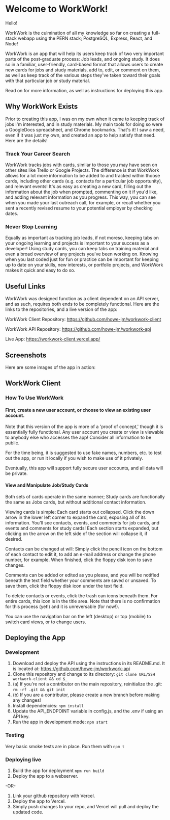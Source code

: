 # Welcome to WorkWork!

Hello!

WorkWork is the culmination of all my knowledge so far on creating a full-stack webapp using the PERN stack; PostgreSQL, Express, React, and Node!

WorkWork is an app that will help its users keep track of two very important parts of the post-graduate process: Job leads, and ongoing study. It does so in a familiar, user-friendly, card-based format that allows users to create new cards for jobs and study materials, add to, edit, or comment on them, as well as keep track of the various steps they've taken toward their goals with that particular job or study material.

Read on for more information, as well as instructions for deploying this app.

## Why WorkWork Exists

Prior to creating this app, I was on my own when it came to keeping track of jobs I'm interested, and in study materials. My main tools for doing so were a GoogleDocs spreadsheet, and Chrome bookmarks. That's it! I saw a need, even if it was just my own, and created an app to help satisfy that need. Here are the details!

### Track Your Career Search

WorkWork tracks jobs with cards, similar to those you may have seen on other sites like Trello or Google Projects. The difference is that WorkWork allows for a lot more information to be added to and tracked within thoose cards, including other cards (e.g. contacts for a particular job opportunity), and relevant events! It's as easy as creating a new card, filling out the information about the job when prompted, commenting on it if you'd like, and adding relevant information as you progress. This way, you can see when you made your last outreach call, for example, or recall whether you sent a recently revised resume to your potential employer by checking dates.

### Never Stop Learning

Equally as important as tracking job leads, if not moreso, keeping tabs on your ongoing learning and projects is important to your success as a developer! Using study cards, you can keep tabs on training material and even a broad overview of any projects you've been working on. Knowing when you last coded just for fun or practice can be important for keeping up to date on your skills, new interests, or portfolio projects, and WorkWork makes it quick and easy to do so.

## Useful Links

WorkWork was designed function as a client dependent on an API server, and as such, requires both ends to be completely functional. Here are the links to the repositories, and a live version of the app:

WorkWork Client Repository: https://github.com/howe-jm/workwork-client

WorkWork API Repository: https://github.com/howe-jm/workwork-api

Live App: https://workwork-client.vercel.app/

## Screenshots

Here are some images of the app in action:


## WorkWork Client

### How To Use WorkWork

#### First, create a new user account, or choose to view an existing user account.

Note that this version of the app is more of a 'proof of concept,' though it is essentially fully functional. Any user account you create or view is viewable to anybody else who accesses the app! Consider all information to be public.

For the time being, it is suggested to use fake names, numbers, etc. to test out the app, or run it locally if you wish to make use of it privately.

Eventually, this app will support fully secure user accounts, and all data will be private.

#### View and Manipulate Job/Study Cards

Both sets of cards operate in the same manner; Study cards are functionally the same as Jobs cards, but without additional contact information.

Viewing cards is simple: Each card starts out collapsed. Click the down arrow in the lower left corner to expand the card, exposing all of its information. You'll see contacts, events, and comments for job cards, and events and comments for study cards! Each section starts expanded, but clicking on the arrow on the left side of the section will collapse it, if desired.

Contacts can be changed at will: Simply click the pencil icon on the bottom of each contact to edit it, to add an e-mail address or change the phone number, for example. When finished, click the floppy disk icon to save changes.

Comments can be added or edited as you please, and you will be notified beneath the text field whether your comments are saved or unsaved. To save them, click the floppy disk icon under the text field.

To delete contacts or events, click the trash can icons beneath them. For entire cards, this icon is in the title area. Note that there is no confirmation for this process (yet!) and it is unreversable (for now!).

You can use the navigation bar on the left (desktop) or top (mobile) to switch card views, or to change users.

## Deploying the App

### Development

1. Download and deploy the API using the instructions in its README.md. It is located at: https://github.com/howe-jm/workwork-api
2. Clone this repository and change to its directory: `git clone URL/SSH workwork-client && cd $_`
3. (a) If you're not a contributor on the main repository, reinitialize the .git: `rm -rf .git && git init`
4. (b) If you are a contributor, please create a new branch before making any changes!
5. Install dependencies: `npm install`
6. Update the API_ENDPOINT variable in config.js, and the .env if using an API key.
7. Run the app in development mode: `npm start`

### Testing

Very basic smoke tests are in place. Run them with `npm t`

### Deploying live

1. Build the app for deployment `npm run build`
2. Deploy the app to a webserver.

-OR-

1. Link your github repository with Vercel.
2. Deploy the app to Vercel.
3. Simply push changes to your repo, and Vercel will pull and deploy the updated code.
